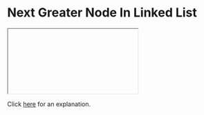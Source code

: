 # Next Greater Node In Linked List 

<iframe></iframe>

Click [here](Explanation.md) for an explanation.

